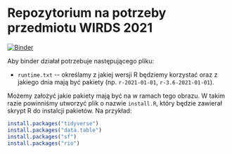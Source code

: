 # Repozytorium na potrzeby przedmiotu WIRDS 2021

[![Binder](https://mybinder.org/badge_logo.svg)](https://mybinder.org/v2/gh/DepartmentOfStatisticsPUE/wirds-2021-binder-przyklad/main?urlpath=rstudio)

Aby binder działał potrzebuje następującego pliku:

+ `runtime.txt` -- określamy z jakiej wersji R będziemy korzystać oraz z jakiego dnia mają być pakiety (np. `r-2021-01-01`, `r-3.6-2021-01-01`).

Możemy założyć jakie pakiety mają być na w ramach tego obrazu. W takim razie powinniśmy utworzyć plik o nazwie `install.R`, który będzie zawierał skrypt R do instalcji pakietów. Na przykład:

```r
install.packages("tidyverse")
install.packages("data.table")
install.packages("sf")
install.packages("rio")
```
